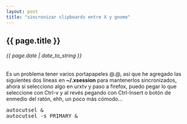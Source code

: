 ```yaml
---
layout: post
title: "sincronizar clipboards entre X y gnome"
---
```


## {{ page.title }}
###### {{ page.date | date_to_string }}

Es un problema tener varios portapapeles @.@, así que he agregado las siguientes dos líneas en **~/.xsession** para mantenerlos sincronizados, ahora si selecciono algo en urxtv y paso a firefox, puedo pegar lo que seleccione con Ctrl-v y al revés pegando con Ctrl-Insert o botón de enmedio del ratón, ehh, un poco más cómodo...

<pre class="sh_sh">
autocutsel &amp
autocutsel -s PRIMARY &amp
</pre>
